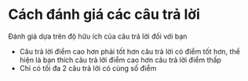 # Cách đánh giá các câu trả lời

Đánh giá dựa trên độ hữu ích của câu trả lời đối với bạn

* Câu trả lời điểm cao hơn phải tốt hơn câu trả lời có điểm tốt hơn, thể hiện là bạn thích câu trả lời điểm cao hơn câu trả lời điểm thấp
* Chỉ có tối đa 2 câu trả lời có cùng số điểm
